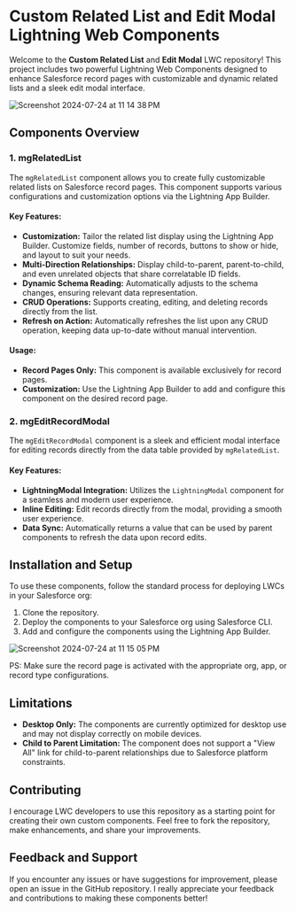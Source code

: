 # Custom Related List and Edit Modal Lightning Web Components

Welcome to the **Custom Related List** and **Edit Modal** LWC repository! This project includes two powerful Lightning Web Components designed to enhance Salesforce record pages with customizable and dynamic related lists and a sleek edit modal interface. 

![Screenshot 2024-07-24 at 11 14 38 PM](https://github.com/user-attachments/assets/b940263f-02aa-468a-9b4e-2b15c20408e0)

## Components Overview

### 1. mgRelatedList

The `mgRelatedList` component allows you to create fully customizable related lists on Salesforce record pages. This component supports various configurations and customization options via the Lightning App Builder.

#### Key Features:
- **Customization:** Tailor the related list display using the Lightning App Builder. Customize fields, number of records, buttons to show or hide, and layout to suit your needs.
- **Multi-Direction Relationships:** Display child-to-parent, parent-to-child, and even unrelated objects that share correlatable ID fields.
- **Dynamic Schema Reading:** Automatically adjusts to the schema changes, ensuring relevant data representation.
- **CRUD Operations:** Supports creating, editing, and deleting records directly from the list.
- **Refresh on Action:** Automatically refreshes the list upon any CRUD operation, keeping data up-to-date without manual intervention.

#### Usage:
- **Record Pages Only:** This component is available exclusively for record pages.
- **Customization:** Use the Lightning App Builder to add and configure this component on the desired record page.

### 2. mgEditRecordModal

The `mgEditRecordModal` component is a sleek and efficient modal interface for editing records directly from the data table provided by `mgRelatedList`.

#### Key Features:
- **LightningModal Integration:** Utilizes the `LightningModal` component for a seamless and modern user experience.
- **Inline Editing:** Edit records directly from the modal, providing a smooth user experience.
- **Data Sync:** Automatically returns a value that can be used by parent components to refresh the data upon record edits.

## Installation and Setup

To use these components, follow the standard process for deploying LWCs in your Salesforce org:

1. Clone the repository.
2. Deploy the components to your Salesforce org using Salesforce CLI.
3. Add and configure the components using the Lightning App Builder.

![Screenshot 2024-07-24 at 11 15 05 PM](https://github.com/user-attachments/assets/edc12fcf-20ff-4408-a025-31ae076eef2a)


PS: Make sure the record page is activated with the appropriate org, app, or record type configurations.

## Limitations

- **Desktop Only:** The components are currently optimized for desktop use and may not display correctly on mobile devices.
- **Child to Parent Limitation:** The component does not support a "View All" link for child-to-parent relationships due to Salesforce platform constraints.

## Contributing

I encourage LWC developers to use this repository as a starting point for creating their own custom components. Feel free to fork the repository, make enhancements, and share your improvements.

## Feedback and Support

If you encounter any issues or have suggestions for improvement, please open an issue in the GitHub repository. I really appreciate your feedback and contributions to making these components better!
